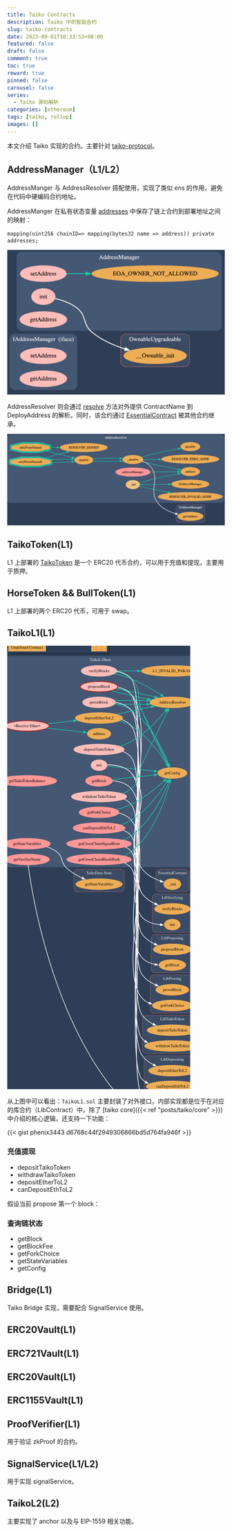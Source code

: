 ```yaml
---
title: Taiko Contracts
description: Taiko 中的智能合约
slug: taiko-contracts
date: 2023-09-01T10:33:53+08:00
featured: false
draft: false
comment: true
toc: true
reward: true
pinned: false
carousel: false
series:
  - Taiko 源码解析
categories: [ethereum]
tags: [taiko, rollup]
images: []
---
```


本文介绍 Taiko 实现的合约。主要针对 [taiko-protocol](https://github.com/taikoxyz/taiko-mono/blob/839326c9aa776e1335a2b8aac5a797ee081e667d/packages/protocol)。

<!--more-->

## AddressManager（L1/L2）

AddressManger 与 AddressResolver 搭配使用，实现了类似 ens 的作用，避免在代码中硬编码合约地址。

AddressManger 在私有状态变量 [addresses](https://github.com/taikoxyz/taiko-mono/blob/839326c9aa776e1335a2b8aac5a797ee081e667d/packages/protocol/contracts/common/AddressManager.sol#L44) 中保存了链上合约到部署地址之间的映射：

```solidity
mapping(uint256 chainID=> mapping(bytes32 name => address)) private addresses;
```

![AddressManger](images/AddressManager.png)

AddressResolver 则会通过 [resolve](https://github.com/taikoxyz/taiko-mono/blob/839326c9aa776e1335a2b8aac5a797ee081e667d/packages/protocol/contracts/common/AddressResolver.sol#L91) 方法对外提供 ContractName 到 DeployAddress 的解析。同时，该合约通过 [EssentialContract](https://github.com/taikoxyz/taiko-mono/blob/839326c9aa776e1335a2b8aac5a797ee081e667d/packages/protocol/contracts/common/EssentialContract.sol#L18) 被其他合约继承。

![AddressResolver](images/AddressResolver.png)

## TaikoToken(L1)

L1 上部署的 [TaikoToken](https://github.com/taikoxyz/taiko-mono/blob/839326c9aa776e1335a2b8aac5a797ee081e667d/packages/protocol/contracts/L1/TaikoToken.sol#L35) 是一个 ERC20 代币合约，可以用于充值和提现，主要用于质押。

## HorseToken && BullToken(L1)

L1 上部署的两个 ERC20 代币，可用于 swap。

## TaikoL1(L1)

![TaikoL1](images/TaikoL1.svg)

从上图中可以看出：`TaikoL1.sol` 主要封装了对外接口，内部实现都是位于在对应的库合约（LibContract）中。除了 [taiko core]({{< ref "posts/taiko/core" >}}) 中介绍的核心逻辑，还支持一下功能：

{{< gist phenix3443 d6768c44f2949306866bd5d764fa946f >}}

### 充值提现

- depositTaikoToken
- withdrawTaikoToken
- depositEtherToL2
- canDepositEthToL2

假设当前 propose 第一个 block：

### 查询链状态

- getBlock
- getBlockFee
- getForkChoice
- getStateVariables
- getConfig

## Bridge(L1)

Taiko Bridge 实现，需要配合 SignalService 使用。

## ERC20Vault(L1)

## ERC721Vault(L1)

## ERC20Vault(L1)

## ERC1155Vault(L1)

## ProofVerifier(L1)

用于验证 zkProof 的合约。

## SignalService(L1/L2)

用于实现 signalService。

## TaikoL2(L2)

主要实现了 anchor 以及与 EIP-1559 相关功能。
